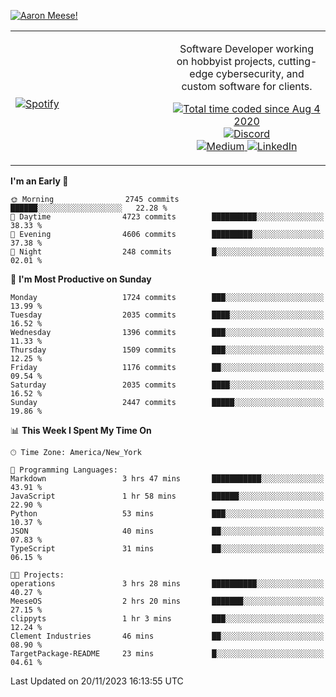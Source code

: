 [![Aaron Meese!](https://user-images.githubusercontent.com/17814535/88975338-a2aabf00-d27f-11ea-963f-8a19608716b4.png)](https://github.com/ajmeese7/readme-ascii "README ASCII")

<!-- Modified from project here: https://github.com/novatorem/novatorem -->
<table width="100%">
  <tr>
  <td width="50%">

&nbsp; <br> [![Spotify](https://ajmeese7.vercel.app/api/spotify)](https://open.spotify.com/user/ajmeese)

  </td>
  <td width="50%">
    <p align="center">
    Software Developer working on hobbyist projects, cutting-edge cybersecurity, and custom software for clients.
    </p>
    <p align="center">
      <a href="https://wakatime.com/@f726891d-3b02-46cd-9b60-e8c59f9e2b14">
        <img src="https://wakatime.com/badge/user/f726891d-3b02-46cd-9b60-e8c59f9e2b14.svg" alt="Total time coded since Aug 4 2020" title="WakaTime" />
      </a>
      <a href="http://link.aaronmeese.com/discord">
        <img src="https://img.shields.io/badge/discord-ajmeese7%234835-369?style=flat-square&logo=discord&logoColor=white&color=purple" alt="Discord" title="Discord">
      </a>
      <br />
      <a href="https://link.aaronmeese.com/medium">
        <img src="https://img.shields.io/badge/medium-ajmeese7-1DB954?style=flat-square&logo=medium&logoColor=white" alt="Medium" title="Medium">
      </a>
      <a href="https://link.aaronmeese.com/linkedin">
        <img src="https://img.shields.io/badge/linkedIn-aaronmeese-1DB954?style=flat-square&logo=linkedin&logoColor=white&color=blue" alt="LinkedIn" title="LinkedIn">
      </a>
    </p>
  </td>

</table>

[//]: <> (The `&nbsp;` is to have Aphelion take up more space)

<!--START_SECTION:waka-->
**I'm an Early 🐤** 

```text
🌞 Morning                2745 commits        ██████░░░░░░░░░░░░░░░░░░░   22.28 % 
🌆 Daytime                4723 commits        ██████████░░░░░░░░░░░░░░░   38.33 % 
🌃 Evening                4606 commits        █████████░░░░░░░░░░░░░░░░   37.38 % 
🌙 Night                  248 commits         █░░░░░░░░░░░░░░░░░░░░░░░░   02.01 % 
```
📅 **I'm Most Productive on Sunday** 

```text
Monday                   1724 commits        ███░░░░░░░░░░░░░░░░░░░░░░   13.99 % 
Tuesday                  2035 commits        ████░░░░░░░░░░░░░░░░░░░░░   16.52 % 
Wednesday                1396 commits        ███░░░░░░░░░░░░░░░░░░░░░░   11.33 % 
Thursday                 1509 commits        ███░░░░░░░░░░░░░░░░░░░░░░   12.25 % 
Friday                   1176 commits        ██░░░░░░░░░░░░░░░░░░░░░░░   09.54 % 
Saturday                 2035 commits        ████░░░░░░░░░░░░░░░░░░░░░   16.52 % 
Sunday                   2447 commits        █████░░░░░░░░░░░░░░░░░░░░   19.86 % 
```


📊 **This Week I Spent My Time On** 

```text
🕑︎ Time Zone: America/New_York

💬 Programming Languages: 
Markdown                 3 hrs 47 mins       ███████████░░░░░░░░░░░░░░   43.91 % 
JavaScript               1 hr 58 mins        ██████░░░░░░░░░░░░░░░░░░░   22.90 % 
Python                   53 mins             ███░░░░░░░░░░░░░░░░░░░░░░   10.37 % 
JSON                     40 mins             ██░░░░░░░░░░░░░░░░░░░░░░░   07.83 % 
TypeScript               31 mins             ██░░░░░░░░░░░░░░░░░░░░░░░   06.15 % 

🐱‍💻 Projects: 
operations               3 hrs 28 mins       ██████████░░░░░░░░░░░░░░░   40.27 % 
MeeseOS                  2 hrs 20 mins       ███████░░░░░░░░░░░░░░░░░░   27.15 % 
clippyts                 1 hr 3 mins         ███░░░░░░░░░░░░░░░░░░░░░░   12.24 % 
Clement Industries       46 mins             ██░░░░░░░░░░░░░░░░░░░░░░░   08.90 % 
TargetPackage-README     23 mins             █░░░░░░░░░░░░░░░░░░░░░░░░   04.61 % 
```


 Last Updated on 20/11/2023 16:13:55 UTC
<!--END_SECTION:waka-->
